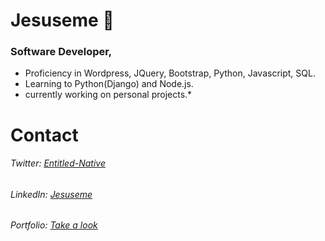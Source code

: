 # Jesuseme :space_invader:

###  Software Developer,          
   * Proficiency in Wordpress, JQuery, Bootstrap, Python, Javascript, SQL.  
   * Learning to Python(Django) and Node.js.
   * currently working on personal projects.*


# Contact
###### Twitter: *[Entitled-Native](https://twitter.com/Entitled_Native)*
###### LinkedIn: *[Jesuseme](https://www.linkedin.com/in/jesuseme-oyakhilome-2b8653135)*
###### Portfolio: *[Take a look](https://portfolio-page-roan.vercel.app/)*
